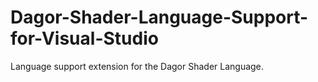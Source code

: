 # Dagor-Shader-Language-Support-for-Visual-Studio
Language support extension for the Dagor Shader Language.
